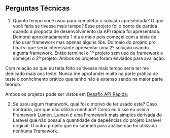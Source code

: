 ## Perguntas Técnicas

1. Quanto tempo você usou para completar a solução apresentada? O que você faria se tivesse mais tempo?
Esse projeto foi o ponto de partida quando a proposta de desenvolvimento da API rápida foi apresentada. Demorei aproximadamente 1 dia e meio pois começei com a ideia de não usar framework mas apenas alguns libs. Do meio do projeto pro final vi que seria interessante apresentar uma 2º solução usando alguma framework. Então terminei o 1º projeto sem uso de framework e começei o 2º projeto. Ambos os projetos foram enviados para avaliação.

Com relação ao que eu teria feito se tivesse mais tempo seria ter me dedicado mais aos teste. Nunca me aprofundei muito na parte prática de teste o conhcimento prático que tenho não é extenso sendo na maior parte teórico. 

Ambos os projetos pode ser vistos em [Desafio API Rápida](https://github.com/miguelsmuller/desafio-api-rapida);



2. Se usou algum framework, qual foi o motivo de ter usado este? Caso contrário, por que não utilizou nenhum?
Como eu disse eu usei a Framework Lumen. Lumen é uma Framework mais simples derivada do Laravel que não possui a quantidade de depeências do projeto Laravel original. O outro projeto que eu submeti para análise não foi utilizada nenhuma Framework.
